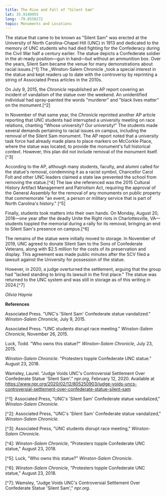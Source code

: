 ```yaml
---
title: The Rise and Fall of "Silent Sam"
lat: 35.9140955
long: -79.0550272
topic: Monuments and Locations
---
```

The statue that came to be known as "Silent Sam" was erected at the University of North Carolina-Chapel Hill (UNC) in 1913 and dedicated to the memory of UNC students who had died fighting for the Confederacy during the Civil War half a century earlier. The statue depicts a Confederate soldier in the at-ready position—gun in hand—but without an ammunition box. Over the years, Silent Sam became the venue for many demonstrations about racial issues.\[^1] The _Winston-Salem Chronicle _took a special interest in the statue and kept readers up to date with the controversy by reprinting a string of Associated Press articles in the 2010s.

On July 9, 2015, the _Chronicle_ republished an AP report covering an incident of vandalism of the statue over the weekend. An unidentified individual had spray-painted the words "murderer" and "black lives matter" on the monument.\[^2]

In November of that same year, the _Chronicle_ reprinted another AP article reporting that UNC students had interrupted a university meeting on race relations, chanting "Whose university? Our university!" The students made several demands pertaining to racial issues on campus, including the removal of the Silent Sam monument. The AP report noted that a university task force had already made plans to place markers on McCorkle Place, where the statue was located, to provide the monument's full historical context. However, this plan did not include removal of the monument itself.\[^3]

According to the AP, although many students, faculty, and alumni called for the statue's removal, condemning it as a racist symbol, Chancellor Carol Folt and other UNC leaders claimed a state law prevented the school from removing the statue.\[^4] The law she referenced was the 2015 Cultural History Artifact Management and Patriotism Act, requiring the approval of the General Assembly for the removal of any monuments on public property that commemorate "an event, a person or military service that is part of North Carolina's history." \[^5]

Finally, students took matters into their own hands. On Monday, August 20, 2018—one year after the deadly Unite the Right riots in Charlottesville, VA—students toppled the memorial during a rally for its removal, bringing an end to Silent Sam's presence on campus.\[^6]

The remains of the statue were initially moved to storage. In November of 2019, UNC agreed to donate Silent Sam to the Sons of Confederate Veterans, along with $2.5 million for the costs of its preservation and display. This agreement was made public minutes after the SCV filed a lawsuit against the University for possession of the statue.

However, in 2020, a judge overturned the settlement, arguing that the group had "lacked standing to bring its lawsuit in the first place." The statue was returned to the UNC system and was still in storage as of this writing in 2024.\[^7]

_Olivia Haynie_



**References**

Associated Press. "UNC's 'Silent Sam' Confederate statue vandalized." _Winston-Salem Chronicle,_ July 9, 2015.

Associated Press. "UNC students disrupt race meeting." _Winston-Salem Chronicle,_ November 26, 2015.

Luck, Todd. "Who owns this statue?" _Winston-Salem Chronicle_, July 23, 2015.

_Winston-Salem Chronicle_. "Protesters topple Confederate UNC statue." August 23, 2018.

Wamsley, Laurel. "Judge Voids UNC's Controversial Settlement Over Confederate Statue 'Silent Sam'." _npr.org_, February 12, 2020. Available at https://www.npr.org/2020/02/12/805250903/judge-voids-uncs-controversial-settlement-over-confederate-statue-silent-sam

\[^1]: Associated Press, "UNC's 'Silent Sam' Confederate statue vandalized," _Winston-Salem Chronicle_.

\[^2]: Associated Press, "UNC's 'Silent Sam' Confederate statue vandalized," _Winston-Salem Chronicle_.

\[^3]: Associated Press, "UNC students disrupt race meeting," _Winston-Salem Chronicle_.

\[^4]: _Winston-Salem Chronicle_, "Protesters topple Confederate UNC statue," August 23, 2018.

\[^5]: Luck, "Who owns this statue?" _Winston-Salem Chronicle_.

\[^6]: _Winston-Salem Chronicle_, "Protesters topple Confederate UNC statue," August 23, 2018.

\[^7]: Wamsley, "Judge Voids UNC's Controversial Settlement Over Confederate Statue 'Silent Sam'," _npr.org_.
